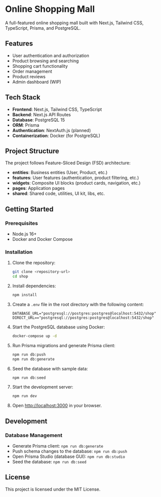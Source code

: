 # Online Shopping Mall

A full-featured online shopping mall built with Next.js, Tailwind CSS, TypeScript, Prisma, and PostgreSQL.

## Features

- User authentication and authorization
- Product browsing and searching
- Shopping cart functionality
- Order management
- Product reviews
- Admin dashboard (WIP)

## Tech Stack

- **Frontend**: Next.js, Tailwind CSS, TypeScript
- **Backend**: Next.js API Routes
- **Database**: PostgreSQL 15
- **ORM**: Prisma
- **Authentication**: NextAuth.js (planned)
- **Containerization**: Docker (for PostgreSQL)

## Project Structure

The project follows Feature-Sliced Design (FSD) architecture:

- **entities**: Business entities (User, Product, etc.)
- **features**: User features (authentication, product filtering, etc.)
- **widgets**: Composite UI blocks (product cards, navigation, etc.)
- **pages**: Application pages
- **shared**: Shared code, utilities, UI kit, libs, etc.

## Getting Started

### Prerequisites

- Node.js 16+
- Docker and Docker Compose

### Installation

1. Clone the repository:
   ```bash
   git clone <repository-url>
   cd shop
   ```

2. Install dependencies:
   ```bash
   npm install
   ```

3. Create a `.env` file in the root directory with the following content:
   ```
   DATABASE_URL="postgresql://postgres:postgres@localhost:5432/shop"
   DIRECT_URL=="postgresql://postgres:postgres@localhost:5432/shop"
   ```

4. Start the PostgreSQL database using Docker:
   ```bash
   docker-compose up -d
   ```

5. Run Prisma migrations and generate Prisma client:
   ```bash
   npm run db:push
   npm run db:generate
   ```

6. Seed the database with sample data:
   ```bash
   npm run db:seed
   ```

7. Start the development server:
   ```bash
   npm run dev
   ```

8. Open [http://localhost:3000](http://localhost:3000) in your browser.

## Development

### Database Management

- Generate Prisma client: `npm run db:generate`
- Push schema changes to the database: `npm run db:push`
- Open Prisma Studio (database GUI): `npm run db:studio`
- Seed the database: `npm run db:seed`

## License

This project is licensed under the MIT License.
